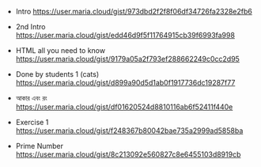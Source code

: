 * Intro 
https://user.maria.cloud/gist/973dbd2f2f8f06df34726fa2328e2fb6
* 2nd Intro 
https://user.maria.cloud/gist/edd46d9f5f11764915cb39f6993fa998
* HTML all you need to know
https://user.maria.cloud/gist/9179a05a2f793ef288662249c0cc2d95
* Done by students 1 (cats)
https://user.maria.cloud/gist/d899a90d5d1ab0f1917736dc19287f77
* আকার  এবং রং
https://user.maria.cloud/gist/df01620524d8810116ab6f52411f440e

* Exercise 1
https://user.maria.cloud/gist/f248367b80042bae735a2999ad5858ba


* Prime Number 
  https://user.maria.cloud/gist/8c213092e560827c8e6455103d8919cb

